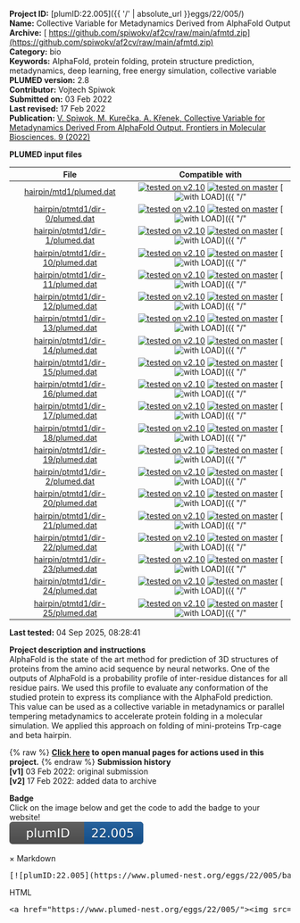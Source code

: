 **Project ID:** [plumID:22.005]({{ '/' | absolute_url }}eggs/22/005/)  
**Name:**  Collective Variable for Metadynamics Derived from AlphaFold Output  
**Archive:** [ https://github.com/spiwokv/af2cv/raw/main/afmtd.zip](https://github.com/spiwokv/af2cv/raw/main/afmtd.zip)  
**Category:**  bio  
**Keywords:**  AlphaFold, protein folding, protein structure prediction, metadynamics, deep learning, free energy simulation, collective variable  
**PLUMED version:**  2.8  
**Contributor:**  Vojtech Spiwok  
**Submitted on:** 03 Feb 2022  
**Last revised:** 17 Feb 2022  
**Publication:** [V. Spiwok, M. Kurečka, A. Křenek, Collective Variable for Metadynamics Derived From AlphaFold Output. Frontiers in Molecular Biosciences. 9 (2022)](http://dx.doi.org/10.3389/fmolb.2022.878133)  
  
**PLUMED input files**  
  
| File     | Compatible with |  
|:--------:|:--------:|  
| [hairpin/mtd1/plumed.dat](./data/hairpin/mtd1/plumed.dat.md) |  [![tested on v2.10](https://img.shields.io/badge/v2.10-passing-green.svg)](data/hairpin/mtd1/plumed.dat.plumed.stderr) [![tested on master](https://img.shields.io/badge/master-passing-green.svg)](data/hairpin/mtd1/plumed.dat.plumed_master.stderr) [![with LOAD](https://img.shields.io/badge/with-LOAD-yellow.svg)]({{ "/" | absolute_url }}badges) |  
| [hairpin/ptmtd1/dir-0/plumed.dat](./data/hairpin/ptmtd1/dir-0/plumed.dat.md) |  [![tested on v2.10](https://img.shields.io/badge/v2.10-passing-green.svg)](data/hairpin/ptmtd1/dir-0/plumed.dat.plumed.stderr) [![tested on master](https://img.shields.io/badge/master-passing-green.svg)](data/hairpin/ptmtd1/dir-0/plumed.dat.plumed_master.stderr) [![with LOAD](https://img.shields.io/badge/with-LOAD-yellow.svg)]({{ "/" | absolute_url }}badges) |  
| [hairpin/ptmtd1/dir-1/plumed.dat](./data/hairpin/ptmtd1/dir-1/plumed.dat.md) |  [![tested on v2.10](https://img.shields.io/badge/v2.10-passing-green.svg)](data/hairpin/ptmtd1/dir-1/plumed.dat.plumed.stderr) [![tested on master](https://img.shields.io/badge/master-passing-green.svg)](data/hairpin/ptmtd1/dir-1/plumed.dat.plumed_master.stderr) [![with LOAD](https://img.shields.io/badge/with-LOAD-yellow.svg)]({{ "/" | absolute_url }}badges) |  
| [hairpin/ptmtd1/dir-10/plumed.dat](./data/hairpin/ptmtd1/dir-10/plumed.dat.md) |  [![tested on v2.10](https://img.shields.io/badge/v2.10-passing-green.svg)](data/hairpin/ptmtd1/dir-10/plumed.dat.plumed.stderr) [![tested on master](https://img.shields.io/badge/master-passing-green.svg)](data/hairpin/ptmtd1/dir-10/plumed.dat.plumed_master.stderr) [![with LOAD](https://img.shields.io/badge/with-LOAD-yellow.svg)]({{ "/" | absolute_url }}badges) |  
| [hairpin/ptmtd1/dir-11/plumed.dat](./data/hairpin/ptmtd1/dir-11/plumed.dat.md) |  [![tested on v2.10](https://img.shields.io/badge/v2.10-passing-green.svg)](data/hairpin/ptmtd1/dir-11/plumed.dat.plumed.stderr) [![tested on master](https://img.shields.io/badge/master-passing-green.svg)](data/hairpin/ptmtd1/dir-11/plumed.dat.plumed_master.stderr) [![with LOAD](https://img.shields.io/badge/with-LOAD-yellow.svg)]({{ "/" | absolute_url }}badges) |  
| [hairpin/ptmtd1/dir-12/plumed.dat](./data/hairpin/ptmtd1/dir-12/plumed.dat.md) |  [![tested on v2.10](https://img.shields.io/badge/v2.10-passing-green.svg)](data/hairpin/ptmtd1/dir-12/plumed.dat.plumed.stderr) [![tested on master](https://img.shields.io/badge/master-passing-green.svg)](data/hairpin/ptmtd1/dir-12/plumed.dat.plumed_master.stderr) [![with LOAD](https://img.shields.io/badge/with-LOAD-yellow.svg)]({{ "/" | absolute_url }}badges) |  
| [hairpin/ptmtd1/dir-13/plumed.dat](./data/hairpin/ptmtd1/dir-13/plumed.dat.md) |  [![tested on v2.10](https://img.shields.io/badge/v2.10-passing-green.svg)](data/hairpin/ptmtd1/dir-13/plumed.dat.plumed.stderr) [![tested on master](https://img.shields.io/badge/master-passing-green.svg)](data/hairpin/ptmtd1/dir-13/plumed.dat.plumed_master.stderr) [![with LOAD](https://img.shields.io/badge/with-LOAD-yellow.svg)]({{ "/" | absolute_url }}badges) |  
| [hairpin/ptmtd1/dir-14/plumed.dat](./data/hairpin/ptmtd1/dir-14/plumed.dat.md) |  [![tested on v2.10](https://img.shields.io/badge/v2.10-passing-green.svg)](data/hairpin/ptmtd1/dir-14/plumed.dat.plumed.stderr) [![tested on master](https://img.shields.io/badge/master-passing-green.svg)](data/hairpin/ptmtd1/dir-14/plumed.dat.plumed_master.stderr) [![with LOAD](https://img.shields.io/badge/with-LOAD-yellow.svg)]({{ "/" | absolute_url }}badges) |  
| [hairpin/ptmtd1/dir-15/plumed.dat](./data/hairpin/ptmtd1/dir-15/plumed.dat.md) |  [![tested on v2.10](https://img.shields.io/badge/v2.10-passing-green.svg)](data/hairpin/ptmtd1/dir-15/plumed.dat.plumed.stderr) [![tested on master](https://img.shields.io/badge/master-passing-green.svg)](data/hairpin/ptmtd1/dir-15/plumed.dat.plumed_master.stderr) [![with LOAD](https://img.shields.io/badge/with-LOAD-yellow.svg)]({{ "/" | absolute_url }}badges) |  
| [hairpin/ptmtd1/dir-16/plumed.dat](./data/hairpin/ptmtd1/dir-16/plumed.dat.md) |  [![tested on v2.10](https://img.shields.io/badge/v2.10-passing-green.svg)](data/hairpin/ptmtd1/dir-16/plumed.dat.plumed.stderr) [![tested on master](https://img.shields.io/badge/master-passing-green.svg)](data/hairpin/ptmtd1/dir-16/plumed.dat.plumed_master.stderr) [![with LOAD](https://img.shields.io/badge/with-LOAD-yellow.svg)]({{ "/" | absolute_url }}badges) |  
| [hairpin/ptmtd1/dir-17/plumed.dat](./data/hairpin/ptmtd1/dir-17/plumed.dat.md) |  [![tested on v2.10](https://img.shields.io/badge/v2.10-passing-green.svg)](data/hairpin/ptmtd1/dir-17/plumed.dat.plumed.stderr) [![tested on master](https://img.shields.io/badge/master-passing-green.svg)](data/hairpin/ptmtd1/dir-17/plumed.dat.plumed_master.stderr) [![with LOAD](https://img.shields.io/badge/with-LOAD-yellow.svg)]({{ "/" | absolute_url }}badges) |  
| [hairpin/ptmtd1/dir-18/plumed.dat](./data/hairpin/ptmtd1/dir-18/plumed.dat.md) |  [![tested on v2.10](https://img.shields.io/badge/v2.10-passing-green.svg)](data/hairpin/ptmtd1/dir-18/plumed.dat.plumed.stderr) [![tested on master](https://img.shields.io/badge/master-passing-green.svg)](data/hairpin/ptmtd1/dir-18/plumed.dat.plumed_master.stderr) [![with LOAD](https://img.shields.io/badge/with-LOAD-yellow.svg)]({{ "/" | absolute_url }}badges) |  
| [hairpin/ptmtd1/dir-19/plumed.dat](./data/hairpin/ptmtd1/dir-19/plumed.dat.md) |  [![tested on v2.10](https://img.shields.io/badge/v2.10-passing-green.svg)](data/hairpin/ptmtd1/dir-19/plumed.dat.plumed.stderr) [![tested on master](https://img.shields.io/badge/master-passing-green.svg)](data/hairpin/ptmtd1/dir-19/plumed.dat.plumed_master.stderr) [![with LOAD](https://img.shields.io/badge/with-LOAD-yellow.svg)]({{ "/" | absolute_url }}badges) |  
| [hairpin/ptmtd1/dir-2/plumed.dat](./data/hairpin/ptmtd1/dir-2/plumed.dat.md) |  [![tested on v2.10](https://img.shields.io/badge/v2.10-passing-green.svg)](data/hairpin/ptmtd1/dir-2/plumed.dat.plumed.stderr) [![tested on master](https://img.shields.io/badge/master-passing-green.svg)](data/hairpin/ptmtd1/dir-2/plumed.dat.plumed_master.stderr) [![with LOAD](https://img.shields.io/badge/with-LOAD-yellow.svg)]({{ "/" | absolute_url }}badges) |  
| [hairpin/ptmtd1/dir-20/plumed.dat](./data/hairpin/ptmtd1/dir-20/plumed.dat.md) |  [![tested on v2.10](https://img.shields.io/badge/v2.10-passing-green.svg)](data/hairpin/ptmtd1/dir-20/plumed.dat.plumed.stderr) [![tested on master](https://img.shields.io/badge/master-passing-green.svg)](data/hairpin/ptmtd1/dir-20/plumed.dat.plumed_master.stderr) [![with LOAD](https://img.shields.io/badge/with-LOAD-yellow.svg)]({{ "/" | absolute_url }}badges) |  
| [hairpin/ptmtd1/dir-21/plumed.dat](./data/hairpin/ptmtd1/dir-21/plumed.dat.md) |  [![tested on v2.10](https://img.shields.io/badge/v2.10-passing-green.svg)](data/hairpin/ptmtd1/dir-21/plumed.dat.plumed.stderr) [![tested on master](https://img.shields.io/badge/master-passing-green.svg)](data/hairpin/ptmtd1/dir-21/plumed.dat.plumed_master.stderr) [![with LOAD](https://img.shields.io/badge/with-LOAD-yellow.svg)]({{ "/" | absolute_url }}badges) |  
| [hairpin/ptmtd1/dir-22/plumed.dat](./data/hairpin/ptmtd1/dir-22/plumed.dat.md) |  [![tested on v2.10](https://img.shields.io/badge/v2.10-passing-green.svg)](data/hairpin/ptmtd1/dir-22/plumed.dat.plumed.stderr) [![tested on master](https://img.shields.io/badge/master-passing-green.svg)](data/hairpin/ptmtd1/dir-22/plumed.dat.plumed_master.stderr) [![with LOAD](https://img.shields.io/badge/with-LOAD-yellow.svg)]({{ "/" | absolute_url }}badges) |  
| [hairpin/ptmtd1/dir-23/plumed.dat](./data/hairpin/ptmtd1/dir-23/plumed.dat.md) |  [![tested on v2.10](https://img.shields.io/badge/v2.10-passing-green.svg)](data/hairpin/ptmtd1/dir-23/plumed.dat.plumed.stderr) [![tested on master](https://img.shields.io/badge/master-passing-green.svg)](data/hairpin/ptmtd1/dir-23/plumed.dat.plumed_master.stderr) [![with LOAD](https://img.shields.io/badge/with-LOAD-yellow.svg)]({{ "/" | absolute_url }}badges) |  
| [hairpin/ptmtd1/dir-24/plumed.dat](./data/hairpin/ptmtd1/dir-24/plumed.dat.md) |  [![tested on v2.10](https://img.shields.io/badge/v2.10-passing-green.svg)](data/hairpin/ptmtd1/dir-24/plumed.dat.plumed.stderr) [![tested on master](https://img.shields.io/badge/master-passing-green.svg)](data/hairpin/ptmtd1/dir-24/plumed.dat.plumed_master.stderr) [![with LOAD](https://img.shields.io/badge/with-LOAD-yellow.svg)]({{ "/" | absolute_url }}badges) |  
| [hairpin/ptmtd1/dir-25/plumed.dat](./data/hairpin/ptmtd1/dir-25/plumed.dat.md) |  [![tested on v2.10](https://img.shields.io/badge/v2.10-passing-green.svg)](data/hairpin/ptmtd1/dir-25/plumed.dat.plumed.stderr) [![tested on master](https://img.shields.io/badge/master-passing-green.svg)](data/hairpin/ptmtd1/dir-25/plumed.dat.plumed_master.stderr) [![with LOAD](https://img.shields.io/badge/with-LOAD-yellow.svg)]({{ "/" | absolute_url }}badges) |  
  
**Last tested:**  04 Sep 2025, 08:28:41
  
**Project description and instructions**  
AlphaFold is the state of the art method for prediction of 3D structures of proteins from the amino acid sequence by neural networks. One of the outputs of AlphaFold is a probability profile of inter-residue distances for all residue pairs. We used this profile to evaluate any conformation of the studied protein to express its compliance with the AlphaFold prediction. This value can be used as a collective variable in metadynamics or parallel tempering metadynamics to accelerate protein folding in a molecular simulation. We applied this approach on folding of mini-proteins Trp-cage and beta hairpin.

  
{% raw %}
<b><a href="https://www.plumed.org/doc-master/user-doc/html/actionlist/?actions=METAD,LOAD,PRINT,WHOLEMOLECULES" target="_blank">Click here</a> to open manual pages for actions used in this project.</b>
{% endraw %}
**Submission history**  
**[v1]** 03 Feb 2022: original submission  
**[v2]** 17 Feb 2022: added data to archive  
  
**Badge**  
Click on the image below and get the code to add the badge to your website!  
<img src="./badge.svg" alt="plumeDnest:22.005" id="myBtn" class="badge">
<div id="myModal" class="modal">
  <div class="modal-content">
    <span class="close">&times;</span>
    Markdown<pre>[![plumID:22.005](https://www.plumed-nest.org/eggs/22/005/badge.svg)](https://www.plumed-nest.org/eggs/22/005/)</pre>
    HTML<pre>&lt;a href="https://www.plumed-nest.org/eggs/22/005/"&gt;&lt;img src="https://www.plumed-nest.org/eggs/22/005/badge.svg" alt="plumID:22.005"&gt;&lt;/a&gt;</pre>
  </div>
</div>
